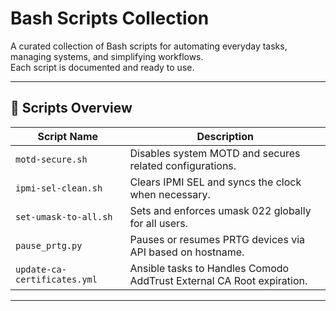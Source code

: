 # Bash Scripts Collection

A curated collection of Bash scripts for automating everyday tasks, managing systems, and simplifying workflows.  
Each script is documented and ready to use.

---

## 📂 Scripts Overview

| **Script Name**          | **Description**                                             |
|--------------------------|-------------------------------------------------------------|
| `motd-secure.sh`         | Disables system MOTD and secures related configurations.    |
| `ipmi-sel-clean.sh`      | Clears IPMI SEL and syncs the clock when necessary.         |
| `set-umask-to-all.sh`    | Sets and enforces umask 022 globally for all users.         |
| `pause_prtg.py`          | Pauses or resumes PRTG devices via API based on hostname.   |
| `update-ca-certificates.yml` | Ansible tasks to Handles Comodo AddTrust External CA Root expiration.|




---
